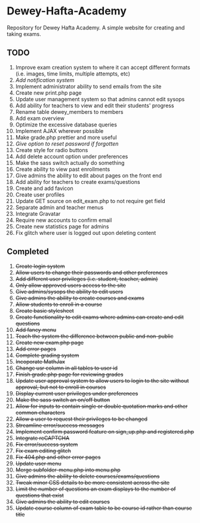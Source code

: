 # Dewey-Hafta-Academy
Repository for Dewey Hafta Academy. A simple website for creating and taking exams. 

TODO
----

1. Improve exam creation system to where it can accept different formats (i.e. images, time limits, multiple attempts, etc) 
2. _Add notification system_
3. Implement administrator ability to send emails from the site
4. Create new print.php page
5. Update user management system so that admins cannot edit sysops
6. Add ability for teachers to view and edit their students' progress
7. Rename table dewey_members to members
8. Add exam overview
9. Optimize the excessive database queries
10. Implement AJAX wherever possible
11. Make grade.php prettier and more useful
12. _Give option to reset password if forgotten_
13. Create style for radio buttons
14. Add delete account option under preferences
15. Make the sass switch actually do something
16. Create ability to view past enrollments
17. Give admins the ability to edit about pages on the front end
18. Add ability for teachers to create exams/questions
19. Create and add favicon
20. Create user profiles
21. Update GET source on edit_exam.php to not require get field
22. Separate admin and teacher menus
23. Integrate Gravatar
24. Require new accounts to confirm email
25. Create new statistics page for admins
26. Fix glitch where user is logged out upon deleting content

Completed
----
1. ~~Create login system~~
2. ~~Allow users to change their passwords and other preferences~~
3. ~~Add different user privileges (i.e. student, teacher, admin)~~
4. ~~Only allow approved users access to the site~~
5. ~~Give admins/sysops the ability to edit users~~
6. ~~Give admins the ability to create courses and exams~~
7. ~~Allow students to enroll in a course~~
8. ~~Create basic stylesheet~~
9. ~~Create functionality to edit exams where admins can create and edit questions~~
10. ~~Add fancy menu~~
11. ~~Teach the system the difference between public and non-public~~
12. ~~Create new exam.php page~~
13. ~~Add error pages~~
14. ~~Complete grading system~~
15. ~~Incoporate MathJax~~
16. ~~Change usr column in all tables to user id~~
17. ~~Finish grade.php page for reviewing grades~~
18. ~~Update user approval system to allow users to login to the site without approval, but not to enroll in courses~~
19. ~~Display current user privileges under preferences~~
20. ~~Make the sass switch an on/off button~~
21. ~~Allow for inputs to contain single or double quotation marks and other common characters~~
22. ~~Allow a user to request their privileges to be changed~~
23. ~~Streamline error/success messages~~
24. ~~Implement confirm password feature on sign_up.php and registered.php~~
25. ~~Integrate reCAPTCHA~~
26. ~~Fix error/success system~~
27. ~~Fix exam editing glitch~~
28. ~~Fix 404.php and other error pages~~
29. ~~Update user menu~~
30. ~~Merge subfolder-menu.php into menu.php~~
31. ~~Give admins the ability to delete courses/exams/questions~~
32. ~~Tweak minor CSS details to be more consistent across the site~~
33. ~~Limit the number of questions an exam displays to the number of questions that exist~~
34. ~~Give admins the ability to edit courses~~
35. ~~Update course column of exam table to be course id rather than course title~~
